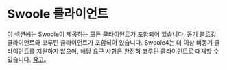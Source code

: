 # Swoole 클라이언트

이 섹션에는 Swoole이 제공하는 모든 클라이언트가 포함되어 있습니다. 동기 블로킹 클라이언트와 코루틴 클라이언트가 포함되어 있습니다. Swoole4는 더 이상 비동기 클라이언트를 지원하지 않으며, 해당 요구 사항은 완전히 코루틴 클라이언트로 대체할 수 있습니다. [참고](/learn?id=동기io비동기io)。
